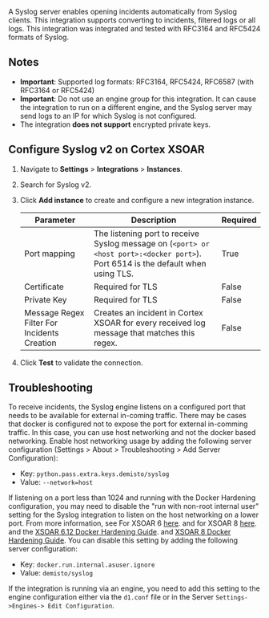 A Syslog server enables opening incidents automatically from Syslog clients. This integration supports converting to incidents, filtered logs or all logs.
This integration was integrated and tested with RFC3164 and RFC5424 formats of Syslog.
## Notes
- **Important**: Supported log formats: RFC3164, RFC5424, RFC6587 (with RFC3164 or RFC5424)
- **Important**: Do not use an engine group for this integration. It can cause the integration to run on a different engine, and the Syslog server may send logs to an IP for which Syslog is not configured.
- The integration **does not support** encrypted private keys.
## Configure Syslog v2 on Cortex XSOAR

1. Navigate to **Settings** > **Integrations** > **Instances**.
2. Search for Syslog v2.
3. Click **Add instance** to create and configure a new integration instance.

    | **Parameter** | **Description** | **Required** |
    | --- | --- | --- |
    | Port mapping | The listening port to receive Syslog message on (`<port> or <host port>:<docker port>`). Port 6514 is the default when using TLS. | True |
    | Certificate | Required for TLS | False |
    | Private Key | Required for TLS | False |
    | Message Regex Filter For Incidents Creation | Creates an incident in Cortex XSOAR for every received log message that matches this regex. | False |

4. Click **Test** to validate the connection.

## Troubleshooting
To receive incidents, the Syslog engine listens on a configured port that needs to be available for external in-coming traffic. There may be cases that docker is configured not to expose the port for external in-comming traffic. In this case, you can use host networking and not the docker based networking. Enable host networking usage by adding the following server configuration (Settings > About > Troubleshooting > Add Server Configuration):
* Key: `python.pass.extra.keys.demisto/syslog`
* Value: `--network=host`

If listening on a port less than 1024 and running with the Docker Hardening configuration, you may need to disable the "run with non-root internal user" setting for the Syslog integration to listen on the host networking on a lower port. From more information, see For XSOAR 6 [here](https://docs-cortex.paloaltonetworks.com/r/Cortex-XSOAR/6.12/Cortex-XSOAR-Administrator-Guide/Run-Docker-with-Non-Root-Internal-Users). and for XSOAR 8 [here](https://docs-cortex.paloaltonetworks.com/r/Cortex-XSOAR/8/Cortex-XSOAR-Cloud-Documentation/Create-a-script). and the [XSOAR 6.12 Docker Hardening Guide](https://docs-cortex.paloaltonetworks.com/r/Cortex-XSOAR/6.12/Cortex-XSOAR-Administrator-Guide/Docker-Hardening-Guide). and [XSOAR 8 Docker Hardening Guide](https://docs-cortex.paloaltonetworks.com/r/Cortex-XSOAR/8/Cortex-XSOAR-Cloud-Documentation/Docker-hardening-guide). You can disable this setting by adding the following server configuration:
* Key: `docker.run.internal.asuser.ignore`
* Value: `demisto/syslog`

If the integration is running via an engine, you need to add this setting to the engine configuration either via the `d1.conf` file or in the Server `Settings->Engines-> Edit Configuration`.
